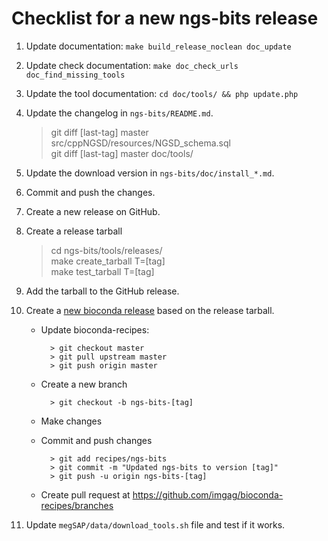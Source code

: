 # Checklist for a new ngs-bits release

1. Update documentation: `make build_release_noclean doc_update`
1. Update check documentation: `make doc_check_urls doc_find_missing_tools`
1. Update the tool documentation: `cd doc/tools/ && php update.php`
1. Update the changelog in `ngs-bits/README.md`.

	> git diff [last-tag] master src/cppNGSD/resources/NGSD_schema.sql  
	> git diff [last-tag] master doc/tools/
 

1. Update the download version in `ngs-bits/doc/install_*.md`.
1. Commit and push the changes.
1. Create a new release on GitHub.
1. Create a release tarball

	> cd ngs-bits/tools/releases/  
	> make create\_tarball T=[tag]  
	> make test\_tarball T=[tag] 

1. Add the tarball to the GitHub release.
1. Create a [new bioconda release](https://bioconda.github.io/contribute-a-recipe.html#update-repo) based on the release tarball.
	* Update bioconda-recipes:
			
			> git checkout master
			> git pull upstream master
			> git push origin master	
	* Create a new branch
			
			> git checkout -b ngs-bits-[tag]
	* Make changes
	* Commit and push changes
			
			> git add recipes/ngs-bits
			> git commit -m "Updated ngs-bits to version [tag]"
			> git push -u origin ngs-bits-[tag]
	* Create pull request at <https://github.com/imgag/bioconda-recipes/branches>
1. Update `megSAP/data/download_tools.sh` file and test if it works.
